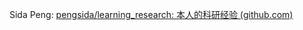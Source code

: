 Sida Peng: [pengsida/learning_research: 本人的科研经验 (github.com)](https://github.com/pengsida/learning_research)